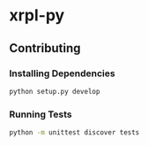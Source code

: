 # xrpl-py

## Contributing 
### Installing Dependencies
```bash
python setup.py develop
```

### Running Tests
```bash
python -m unittest discover tests
```